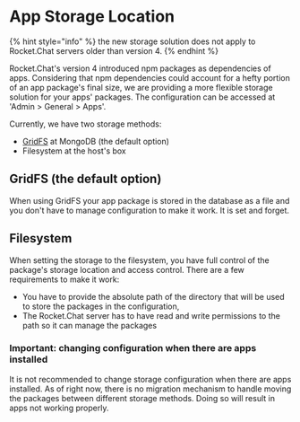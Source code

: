 # App Storage Location

{% hint style="info" %}
the new storage solution does not apply to Rocket.Chat servers older than version 4.
{% endhint %}

Rocket.Chat's version 4 introduced npm packages as dependencies of apps. Considering that npm dependencies could account for a hefty portion of an app package's final size, we are providing a more flexible storage solution for your apps' packages. The configuration can be accessed at 'Admin &gt; General &gt; Apps'.

Currently, we have two storage methods:

* [GridFS](https://docs.mongodb.com/manual/core/gridfs/) at MongoDB \(the default option\)
* Filesystem at the host's box

## GridFS \(the default option\)

When using GridFS your app package is stored in the database as a file and you don't have to manage configuration to make it work. It is set and forget.

## Filesystem

When setting the storage to the filesystem, you have full control of the package's storage location and access control. There are a few requirements to make it work:

* You have to provide the absolute path of the directory that will be used to store the packages in the configuration,
* The Rocket.Chat server has to have read and write permissions to the path so it can manage the packages

### Important: changing configuration when there are apps installed

It is not recommended to change storage configuration when there are apps installed. As of right now, there is no migration mechanism to handle moving the packages between different storage methods. Doing so will result in apps not working properly.

